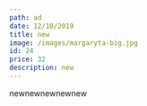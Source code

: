 ```yaml
---
path: ad
date: 12/10/2019
title: new
image: /images/margaryta-big.jpg
id: 24
price: 32
description: new
---
```

newnewnewnewnew
